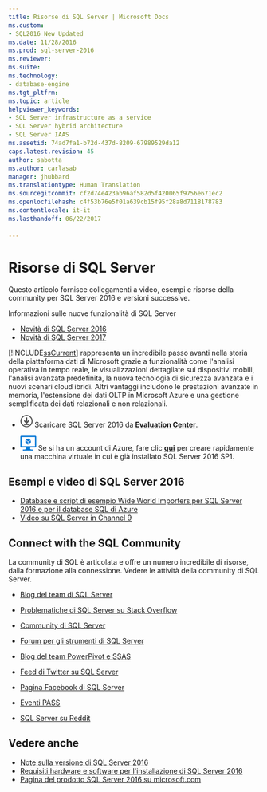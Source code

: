 ```yaml
---
title: Risorse di SQL Server | Microsoft Docs
ms.custom:
- SQL2016_New_Updated
ms.date: 11/28/2016
ms.prod: sql-server-2016
ms.reviewer: 
ms.suite: 
ms.technology:
- database-engine
ms.tgt_pltfrm: 
ms.topic: article
helpviewer_keywords:
- SQL Server infrastructure as a service
- SQL Server hybrid architecture
- SQL Server IAAS
ms.assetid: 74ad7fa1-b72d-437d-8209-67989529da12
caps.latest.revision: 45
author: sabotta
ms.author: carlasab
manager: jhubbard
ms.translationtype: Human Translation
ms.sourcegitcommit: cf2d74e423ab96af582d5f420065f9756e671ec2
ms.openlocfilehash: c4f53b76e5f01a639cb15f95f28a8d7118178783
ms.contentlocale: it-it
ms.lasthandoff: 06/22/2017

---
```

# <a name="sql-server-resources"></a>Risorse di SQL Server
  Questo articolo fornisce collegamenti a video, esempi e risorse della community per SQL Server 2016 e versioni successive.  
  
 Informazioni sulle nuove funzionalità di SQL Server
 - [Novità di SQL Server 2016](../sql-server/what-s-new-in-sql-server-2016.md)
 - [Novità di SQL Server 2017](../sql-server/what-s-new-in-sql-server-2017.md)  
  
 [!INCLUDE[ssCurrent](../includes/sscurrent-md.md)] rappresenta un incredibile passo avanti nella storia della piattaforma dati di Microsoft grazie a funzionalità come l'analisi operativa in tempo reale, le visualizzazioni dettagliate sui dispositivi mobili, l'analisi avanzata predefinita, la nuova tecnologia di sicurezza avanzata e i nuovi scenari cloud ibridi. Altri vantaggi includono le prestazioni avanzate in memoria, l'estensione dei dati OLTP in Microsoft Azure e una gestione semplificata dei dati relazionali e non relazionali.  
  
-   [![Download da Evaluation Center](../analysis-services/media/download.png)](https://www.microsoft.com/en-us/evalcenter/evaluate-sql-server-2016) Scaricare SQL Server 2016 da  **[Evaluation Center](https://www.microsoft.com/en-us/evalcenter/evaluate-sql-server-2016)**.  
  
- ![Macchina virtuale di Azure piccola](../analysis-services/media/azure-virtual-machine-small.png) Se si ha un account di Azure,  fare clic **[qui](https://azure.microsoft.com/en-us/marketplace/partners/microsoft/sqlserver2016sp1standardwindowsserver2016/)** per creare rapidamente una macchina virtuale in cui è già installato SQL Server 2016 SP1. 
  
## <a name="sql-server-2016-videos-and-samples"></a>Esempi e video di SQL Server 2016  
- [Database e script di esempio Wide World Importers per SQL Server 2016 e per il database SQL di Azure](https://github.com/Microsoft/sql-server-samples)  
- [Video su SQL Server in Channel 9](https://channel9.msdn.com/Search?term=SQL%20Server%202016)  
  
##  <a name="community"></a> Connect with the SQL Community  
 La community di SQL è articolata e offre un numero incredibile di risorse, dalla formazione alla connessione. Vedere le attività della community di SQL Server.  
  
-   [Blog del team di SQL Server](http://blogs.technet.com/b/dataplatforminsider/)  
  
-   [Problematiche di SQL Server su Stack Overflow](http://stackoverflow.com/questions/tagged/sql-server)  
  
-   [Community di SQL Server](http://www.microsoft.com/sqlserver/2008/en/us/community.aspx)  
  
-   [Forum per gli strumenti di SQL Server](https://social.technet.microsoft.com/Forums/sqlserver/en-US/home?forum=sqltools)  
  
-   [Blog del team PowerPivot e SSAS](https://blogs.msdn.microsoft.com/analysisservices/tag/powerpivot/)  
  
-   [Feed di Twitter su SQL Server](http://twitter.com/ms_sql_server)  
  
-   [Pagina Facebook di SQL Server](http://www.facebook.com/sqlserver)  
  
-   [Eventi PASS](http://www.sqlpass.org/Events.aspx)  
  
-   [SQL Server su Reddit](https://www.reddit.com/r/sqlserver)  
  
## <a name="see-also"></a>Vedere anche
- [Note sulla versione di SQL Server 2016](../sql-server/sql-server-2016-release-notes.md)
- [Requisiti hardware e software per l'installazione di SQL Server 2016](../sql-server/install/hardware-and-software-requirements-for-installing-sql-server.md)
 -  [Pagina del prodotto SQL Server 2016 su microsoft.com](http://www.microsoft.com/en-us/server-cloud/products/sql-server-2016/)  
  
  

